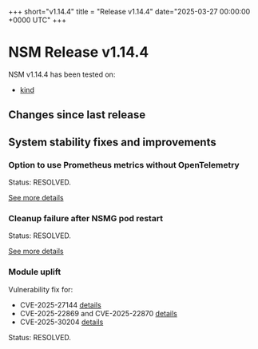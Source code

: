 
+++
short="v1.14.4"
title = "Release v1.14.4"
date="2025-03-27 00:00:00 +0000 UTC"
+++


# NSM Release v1.14.4 



NSM v1.14.4 has been tested on:
- [kind](https://github.com/networkservicemesh/integration-k8s-kind/actions?query=branch%3Arelease%2Fv1.14.4+)


## Changes since last release



## System stability fixes and improvements



### Option to use Prometheus metrics without OpenTelemetry

Status: RESOLVED.

[See more details](https://github.com/networkservicemesh/sdk/issues/1652)


### Cleanup failure after NSMG pod restart

Status: RESOLVED.

[See more details](https://github.com/networkservicemesh/sdk/issues/1725)


### Module uplift

Vulnerability fix for:

- CVE-2025-27144 [details](https://github.com/networkservicemesh/sdk/pull/1723)
- CVE-2025-22869 and CVE-2025-22870 [details](https://github.com/networkservicemesh/sdk/pull/1722)
- CVE-2025-30204 [details](https://github.com/networkservicemesh/sdk/pull/1726)

Status: RESOLVED.
